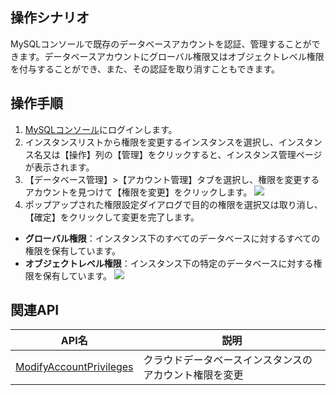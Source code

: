 ## 操作シナリオ
MySQLコンソールで既存のデータベースアカウントを認証、管理することができます。データベースアカウントにグローバル権限又はオブジェクトレベル権限を付与することができ、また、その認証を取り消すこともできます。

## 操作手順
1. [MySQLコンソール](https://console.cloud.tencent.com/cdb)にログインします。
2. インスタンスリストから権限を変更するインスタンスを選択し、インスタンス名又は【操作】列の【管理】をクリックすると、インスタンス管理ページが表示されます。
3. 【データベース管理】>【アカウント管理】タブを選択し、権限を変更するアカウントを見つけて【権限を変更】をクリックします。
![](https://main.qcloudimg.com/raw/144f93c6415892d0fe828f3cf267c94e.png)
4. ポップアップされた権限設定ダイアログで目的の権限を選択又は取り消し、【確定】をクリックして変更を完了します。
 - **グローバル権限**：インスタンス下のすべてのデータベースに対するすべての権限を保有しています。
 - **オブジェクトレベル権限**：インスタンス下の特定のデータベースに対する権限を保有しています。
![](https://main.qcloudimg.com/raw/19e5e35796516b6a3cd5a346ce4dcd74.png)


## 関連API

| API名                                                      | 説明         |
| ------------------------------------------------------------ | ------------ |
| [ModifyAccountPrivileges](http://intl.cloud.tencent.com/document/product/236/17496) | クラウドデータベースインスタンスのアカウント権限を変更 |

